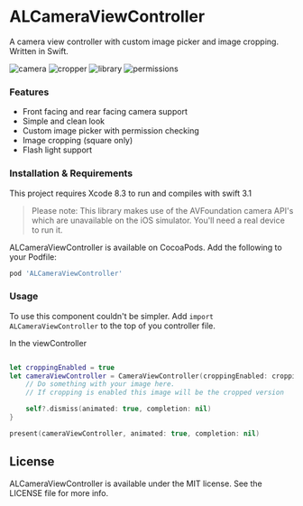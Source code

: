 # ALCameraViewController
A camera view controller with custom image picker and image cropping. Written in Swift.

![camera](https://cloud.githubusercontent.com/assets/932822/8455694/c61de812-2006-11e5-85c0-a57e3d980561.jpg)
![cropper](https://cloud.githubusercontent.com/assets/932822/8455697/c627ac44-2006-11e5-82be-7f96e73d9b1f.jpg)
![library](https://cloud.githubusercontent.com/assets/932822/8455695/c620ebb6-2006-11e5-9c61-75a81870c9de.jpg)
![permissions](https://cloud.githubusercontent.com/assets/932822/8455696/c62157fe-2006-11e5-958f-849cabf541ca.jpg)

### Features

- Front facing and rear facing camera support
- Simple and clean look
- Custom image picker with permission checking
- Image cropping (square only)
- Flash light support

### Installation & Requirements
This project requires Xcode 8.3 to run and compiles with swift 3.1
> Please note: This library makes use of the AVFoundation camera API's which are unavailable on the iOS simulator. You'll need a real device to run it.

ALCameraViewController is available on CocoaPods. Add the following to your Podfile:

```ruby
pod 'ALCameraViewController'
```

### Usage

To use this component couldn't be simpler.
Add `import ALCameraViewController` to the top of you controller file.

In the viewController
```swift

let croppingEnabled = true
let cameraViewController = CameraViewController(croppingEnabled: croppingEnabled) { [weak self] image, asset in
	// Do something with your image here.
	// If cropping is enabled this image will be the cropped version

	self?.dismiss(animated: true, completion: nil)
}

present(cameraViewController, animated: true, completion: nil)
```

## License
ALCameraViewController is available under the MIT license. See the LICENSE file for more info.
